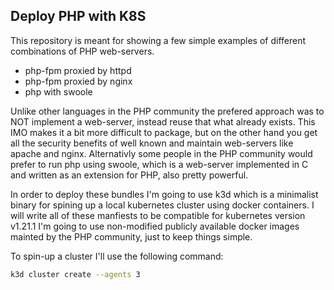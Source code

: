 ## Deploy PHP with K8S

This repository is meant for showing a few simple examples of different combinations of PHP web-servers.

* php-fpm proxied by httpd
* php-fpm proxied by nginx 
* php with swoole

Unlike other languages in the PHP community the prefered approach was to NOT implement a web-server, instead reuse that what already exists.
This IMO makes it a bit more difficult to package, but on the other hand you get all the security benefits of well known and maintain web-servers like apache and nginx.
Alternativly some people in the PHP community would prefer to run php using swoole, which is a web-server implemented in C and written as an extension for PHP, also pretty powerful. 

In order to deploy these bundles I'm going to use k3d which is a minimalist binary for spining up a local kubernetes cluster using docker containers.
I will write all of these manfiests to be compatible for kubernetes version v1.21.1
I'm going to use non-modified publicly available docker images mainted by the PHP community, just to keep things simple.


To spin-up a cluster I'll use the following command:
```sh
k3d cluster create --agents 3
```


